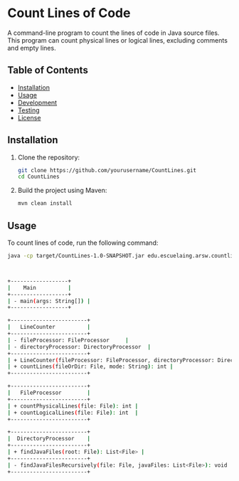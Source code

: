 # Count Lines of Code

A command-line program to count the lines of code in Java source files. This program can count physical lines or logical lines, excluding comments and empty lines.

## Table of Contents

- [Installation](#installation)
- [Usage](#usage)
- [Development](#development)
- [Testing](#testing)
- [License](#license)

## Installation

1. Clone the repository:
    ```bash
    git clone https://github.com/yourusername/CountLines.git
    cd CountLines
    ```

2. Build the project using Maven:
    ```bash
    mvn clean install
    ```

## Usage

To count lines of code, run the following command:

```bash
java -cp target/CountLines-1.0-SNAPSHOT.jar edu.escuelaing.arsw.countlines.Main <phy|loc> <file or directory>



+------------------+
|    Main          |
+------------------+
| - main(args: String[]) |
+------------------+

+------------------------+
|   LineCounter          |
+------------------------+
| - fileProcessor: FileProcessor     |
| - directoryProcessor: DirectoryProcessor  |
+------------------------+
| + LineCounter(fileProcessor: FileProcessor, directoryProcessor: DirectoryProcessor) |
| + countLines(fileOrDir: File, mode: String): int |
+------------------------+

+------------------------+
|   FileProcessor        |
+------------------------+
| + countPhysicalLines(file: File): int |
| + countLogicalLines(file: File): int  |
+------------------------+

+------------------------+
|  DirectoryProcessor    |
+------------------------+
| + findJavaFiles(root: File): List<File> |
+------------------------+
| - findJavaFilesRecursively(file: File, javaFiles: List<File>): void |
+------------------------+

